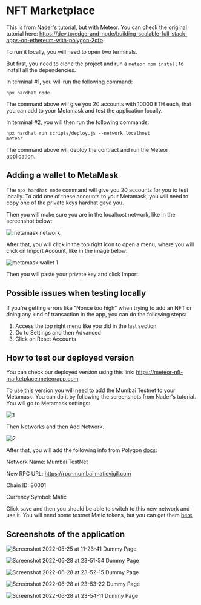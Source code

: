 # NFT Marketplace

This is from Nader's tutorial, but with Meteor. You can check the original tutorial here: https://dev.to/edge-and-node/building-scalable-full-stack-apps-on-ethereum-with-polygon-2cfb

To run it locally, you will need to open two terminals.

But first, you need to clone the project and run a `meteor npm install` to install all the dependencies.

In terminal #1, you will run the following command:

`npx hardhat node`

The command above will give you 20 accounts with 10000 ETH each, that you can add to your Metamask and test the application locally.

In terminal #2, you will then run the following commands:

```
npx hardhat run scripts/deploy.js --network localhost
meteor
```

The command above will deploy the contract and run the Meteor application.

## Adding a wallet to MetaMask

The `npx hardhat node` command will give you 20 accounts for you to test locally. To add one of these accounts to your Metamask, you will need to copy one of the private keys hardhat gave you.

Then you will make sure you are in the localhost network, like in the screenshot below:

![metamask network](https://user-images.githubusercontent.com/41165990/170504915-dfe5e75b-f4d2-423f-90a7-d856af49a6a2.png)

After that, you will click in the top right icon to open a menu, where you will click on Import Account, like in the image below:

![metamask wallet 1](https://user-images.githubusercontent.com/41165990/170505136-75fbd41b-af46-4d54-8d0a-bd15eacd2765.png)

Then you will paste your private key and click Import.

## Possible issues when testing locally

If you're getting errors like "Nonce too high" when trying to add an NFT or doing any kind of transaction in the app, you can do the following steps:

1. Access the top right menu like you did in the last section
2. Go to Settings and then Advanced
3. Click on Reset Accounts

## How to test our deployed version

You can check our deployed version using this link: https://meteor-nft-marketplace.meteorapp.com

To use this version you will need to add the Mumbai Testnet to your Metamask. You can do it by following the screenshots from Nader's tutorial. You will go to Metamask settings:

![1](https://user-images.githubusercontent.com/41165990/171486860-3f06f3ea-1915-48c2-9cb8-7b58b66c4127.png)

Then Networks and then Add Network.

![2](https://user-images.githubusercontent.com/41165990/171486872-855eca67-a453-4cc3-945e-16a8774c1edb.png)

After that, you will add the following info from Polygon [docs](https://docs.polygon.technology/docs/develop/network-details/network/):

Network Name: Mumbai TestNet

New RPC URL: https://rpc-mumbai.maticvigil.com

Chain ID: 80001

Currency Symbol: Matic

Click save and then you should be able to switch to this new network and use it. You will need some testnet Matic tokens, but you can get them [here](https://faucet.matic.network/)

## Screenshots of the application

![Screenshot 2022-05-25 at 11-23-41 Dummy Page](https://user-images.githubusercontent.com/41165990/170509257-e4adabaa-c0d4-4d4d-9fb5-4a4e851f365e.png)

![Screenshot 2022-06-28 at 23-51-54 Dummy Page](https://user-images.githubusercontent.com/41165990/176348036-67f4d3fd-8eba-4cde-bacb-c14abecef9ed.png)

![Screenshot 2022-06-28 at 23-52-15 Dummy Page](https://user-images.githubusercontent.com/41165990/176348065-05ef0658-3366-4eca-bbf8-db729b057b19.png)

![Screenshot 2022-06-28 at 23-53-22 Dummy Page](https://user-images.githubusercontent.com/41165990/176348085-3896af2b-2e36-41d1-9df5-e1e7de7c7d98.png)

![Screenshot 2022-06-28 at 23-54-11 Dummy Page](https://user-images.githubusercontent.com/41165990/176348099-baadb92b-9a8b-4db0-ae47-ccce00e02625.png)
